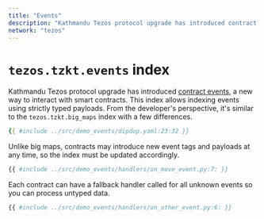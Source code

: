```yaml
---
title: "Events"
description: "Kathmandu Tezos protocol upgrade has introduced contract events, a new way to interact with smart contracts. This index allows indexing events using strictly typed payloads. From the developer's perspective, it's similar to the tezos.tzkt.big_maps index with a few differences."
network: "tezos"
---
```


# `tezos.tzkt.events` index

Kathmandu Tezos protocol upgrade has introduced [contract events](https://tezos.gitlab.io/alpha/event.html), a new way to interact with smart contracts. This index allows indexing events using strictly typed payloads. From the developer's perspective, it's similar to the `tezos.tzkt.big_maps` index with a few differences.

```yaml [dipdup.yaml]
{{ #include ../src/demo_events/dipdup.yaml:23:32 }}
```

Unlike big maps, contracts may introduce new event tags and payloads at any time, so the index must be updated accordingly.

```python
{{ #include ../src/demo_events/handlers/on_move_event.py:7: }}
```

Each contract can have a fallback handler called for all unknown events so you can process untyped data.

```python
{{ #include ../src/demo_events/handlers/on_other_event.py:6: }}
```
